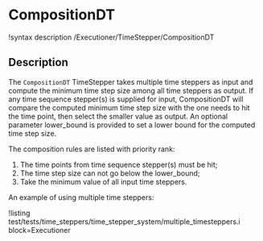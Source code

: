 # CompositionDT

!syntax description /Executioner/TimeStepper/CompositionDT

## Description

The `CompositionDT` TimeStepper takes multiple time steppers as input and compute the minimum time step size among all time steppers as output. If any time sequence stepper(s) is supplied for input, CompositionDT will compare the computed minimum time step size with the one needs to hit the time point, then select the smaller value as output. An optional parameter lower_bound is provided to set a lower bound for the computed time step size.

The composition rules are listed with priority rank:
1. The time points from time sequence stepper(s) must be hit;
2. The time step size can not go below the lower_bound;
3. Take the minimum value of all input time steppers.

An example of using multiple time steppers:

!listing test/tests/time_steppers/time_stepper_system/multiple_timesteppers.i block=Executioner


